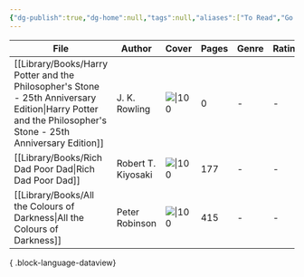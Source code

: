 ```yaml
---
{"dg-publish":true,"dg-home":null,"tags":null,"aliases":["To Read","Go To Wanted Books"],"permalink":"/library/books/to-read/","dgPassFrontmatter":true,"updated":"2025-01-15T22:16:33.476+05:30"}
---
```


| File                                                                                                                                                          | Author             | Cover                                                                                                                     | Pages | Genre | Rating |
| ------------------------------------------------------------------------------------------------------------------------------------------------------------- | ------------------ | ------------------------------------------------------------------------------------------------------------------------- | ----- | ----- | ------ |
| [[Library/Books/Harry Potter and the Philosopher's Stone - 25th Anniversary Edition\|Harry Potter and the Philosopher's Stone - 25th Anniversary Edition]] | J. K. Rowling      | ![\|100](http://books.google.com/books/content?id=nYKYzgEACAAJ&printsec=frontcover&img=1&zoom=1&source=gbs_api)           | 0     | \-    | \-     |
| [[Library/Books/Rich Dad Poor Dad\|Rich Dad Poor Dad]]                                                                                                     | Robert T. Kiyosaki | ![\|100](http://books.google.com/books/content?id=Cx6aDwAAQBAJ&printsec=frontcover&img=1&zoom=1&edge=curl&source=gbs_api) | 177   | \-    | \-     |
| [[Library/Books/All the Colours of Darkness\|All the Colours of Darkness]]                                                                                 | Peter Robinson     | ![\|100](http://books.google.com/books/content?id=2pCx1QS6wQ8C&printsec=frontcover&img=1&zoom=1&edge=curl&source=gbs_api) | 415   | \-    | \-     |

{ .block-language-dataview}